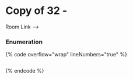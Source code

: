 # Copy of 32 -

Room Link -->&#x20;

### Enumeration

{% code overflow="wrap" lineNumbers="true" %}
```bash
```
{% endcode %}























